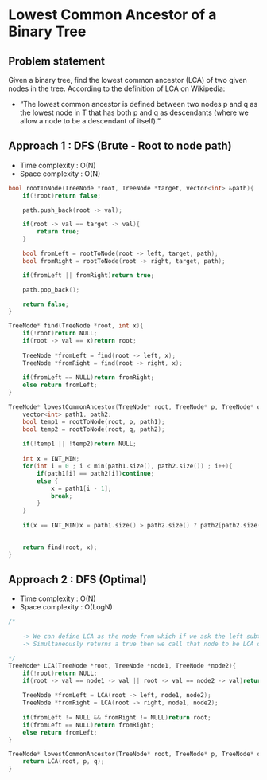 # Lowest Common Ancestor of a Binary Tree

## Problem statement

Given a binary tree, find the lowest common ancestor (LCA) of two given nodes in the tree. According to the definition of LCA on Wikipedia: 
- “The lowest common ancestor is defined between two nodes p and q as the lowest node in T that has both p and q as descendants (where we allow a node to be a descendant of itself).”

## Approach 1 : DFS (Brute - Root to node path)

- Time complexity : O(N)
- Space complexity : O(N)

```cpp
bool rootToNode(TreeNode *root, TreeNode *target, vector<int> &path){
    if(!root)return false;

    path.push_back(root -> val);

    if(root -> val == target -> val){
        return true;
    }

    bool fromLeft = rootToNode(root -> left, target, path);
    bool fromRight = rootToNode(root -> right, target, path);

    if(fromLeft || fromRight)return true;

    path.pop_back();

    return false;
}

TreeNode* find(TreeNode *root, int x){
    if(!root)return NULL;
    if(root -> val == x)return root;
    
    TreeNode *fromLeft = find(root -> left, x);
    TreeNode *fromRight = find(root -> right, x);
    
    if(fromLeft == NULL)return fromRight;
    else return fromLeft;
}

TreeNode* lowestCommonAncestor(TreeNode* root, TreeNode* p, TreeNode* q) {
    vector<int> path1, path2;
    bool temp1 = rootToNode(root, p, path1);
    bool temp2 = rootToNode(root, q, path2);
    
    if(!temp1 || !temp2)return NULL;
    
    int x = INT_MIN;
    for(int i = 0 ; i < min(path1.size(), path2.size()) ; i++){
        if(path1[i] == path2[i])continue;
        else {
            x = path1[i - 1];
            break;
        }
    }
    
    if(x == INT_MIN)x = path1.size() > path2.size() ? path2[path2.size() - 1] : path1[path1.size() - 1];
    

    return find(root, x);
}
```

## Approach 2 : DFS (Optimal)

- Time complexity : O(N)
- Space complexity : O(LogN)

```cpp
/*
    
    -> We can define LCA as the node from which if we ask the left subtree and the right subtree and both of them 
    -> Simultaneously returns a true then we call that node to be LCA of node1 and node2

*/
TreeNode* LCA(TreeNode *root, TreeNode *node1, TreeNode *node2){
    if(!root)return NULL;
    if(root -> val == node1 -> val || root -> val == node2 -> val)return root;
    
    TreeNode *fromLeft = LCA(root -> left, node1, node2);
    TreeNode *fromRight = LCA(root -> right, node1, node2);
    
    if(fromLeft != NULL && fromRight != NULL)return root;
    if(fromLeft == NULL)return fromRight;
    else return fromLeft;
}

TreeNode* lowestCommonAncestor(TreeNode* root, TreeNode* p, TreeNode* q) {
    return LCA(root, p, q);
}
```